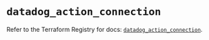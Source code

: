 # `datadog_action_connection`

Refer to the Terraform Registry for docs: [`datadog_action_connection`](https://registry.terraform.io/providers/datadog/datadog/3.61.0/docs/resources/action_connection).
